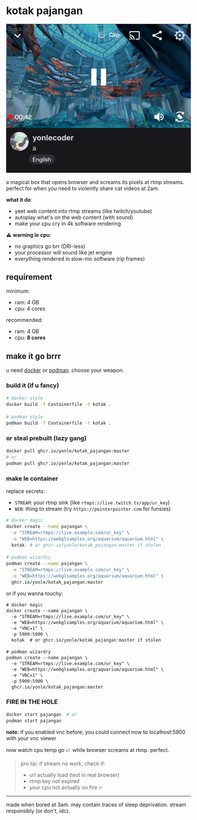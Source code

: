 # kotak pajangan

![behold le screenshot](./screenshot.png)

a magical box that opens browser and screams its pixels at rtmp streams. perfect for when you need to violently share cat videos at 2am.

**what it do**:
- yeet web content into rtmp streams (like twitch/youtube)
- autoplay what's on the web content (with sound)
- make your cpu cry in 4k software rendering

⚠️ **warning le cpu**:
- no graphics go brr (DRI-less)
- your processor will sound like jet engine
- everything rendered in slow-mo software (rip frames)

## requirement
minimum:
- ram: 4 GB
- cpu: 4 cores

recommended:
- ram: 4 GB
- cpu: **8 cores**

## make it go brrr

u need [docker](https://docker.com) or [podman](https://podman.io). choose your weapon.

### build it (if u fancy)
```bash
# docker style
docker build -f Containerfile -t kotak .

# podman style
podman build -f Containerfile -t kotak .
```

### or steal prebuilt (lazy gang)
```bash
docker pull ghcr.io/yonle/kotak_pajangan:master
# or
podman pull ghcr.io/yonle/kotak_pajangan:master
```

### make le container
replace secrets:
- `STREAM`: your rtmp sink (like `rtmps://live.twitch.tv/app/ur_key`)
- `WEB`: thing to stream (try `https://pointerpointer.com` for funsies)

```bash
# docker magic
docker create --name pajangan \
  -e "STREAM=rtmps://live.example.com/ur_key" \
  -e "WEB=https://webglsamples.org/aquarium/aquarium.html" \
  kotak  # or ghcr.io/yonle/kotak_pajangan:master if stolen

# podman wizardry
podman create --name pajangan \
  -e "STREAM=rtmps://live.example.com/ur_key" \
  -e "WEB=https://webglsamples.org/aquarium/aquarium.html" \
  ghcr.io/yonle/kotak_pajangan:master
```

or if you wanna touchy:
```
# docker magic
docker create --name pajangan \
  -e "STREAM=rtmps://live.example.com/ur_key" \
  -e "WEB=https://webglsamples.org/aquarium/aquarium.html" \
  -e "VNC=1" \
  -p 5900:5900 \
  kotak  # or ghcr.io/yonle/kotak_pajangan:master if stolen

# podman wizardry
podman create --name pajangan \
  -e "STREAM=rtmps://live.example.com/ur_key" \
  -e "WEB=https://webglsamples.org/aquarium/aquarium.html" \
  -e "VNC=1" \
  -p 5900:5900 \
  ghcr.io/yonle/kotak_pajangan:master
```

### FIRE IN THE HOLE
```bash
docker start pajangan  # or
podman start pajangan
```

**note**: if you enabled vnc before, you could connect now to localhost:5900 with your vnc viewer

now watch cpu temp go 📈 while browser screams at rtmp. perfect.

> pro tip: if stream no work, check if:
> - url actually load (test in real browser)
> - rtmp key not expired
> - your cpu not actually on fire 🔥

---

made when bored at 3am. may contain traces of sleep deprivation.
stream responsibly (or don't, idc).
